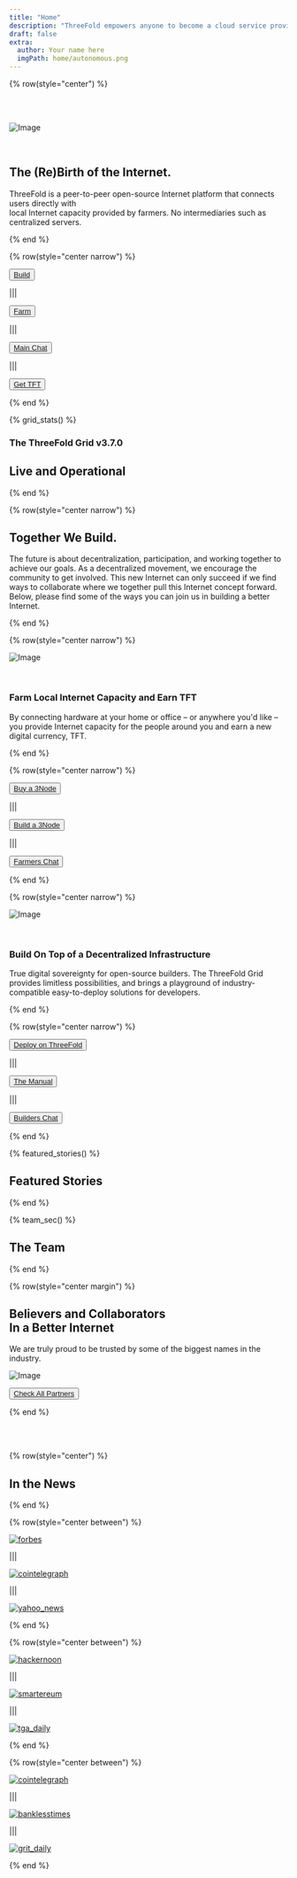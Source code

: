 ```yaml
---
title: "Home"
description: "ThreeFold empowers anyone to become a cloud service provider – no technical expertise required – allowing people and organizations to buy sell, and use cloud resources autonomously and securely." # quotation marks to allow colons where used
draft: false
extra:
  author: Your name here
  imgPath: home/autonomous.png
---
```



<!-- section 1 (header) -->

{% row(style="center") %}

<br/>
<br/>

![Image](images/black_threefold_header.png#mx-auto#medium)

<br/>

## The (Re)Birth of **the Internet.**

ThreeFold is a peer-to-peer open-source Internet platform that connects users directly with <br> local Internet capacity provided by farmers. No intermediaries such as centralized servers.

{% end %}

{% row(style="center narrow") %}

<button>[Build](/build)</button>

|||

<button>[Farm](/farm)</button>

|||

<button>[Main Chat](https://t.me/threefold)</button>

|||

<button>[Get TFT](https://www.manual.grid.tf/documentation/threefold_token/buy_sell_tft/tft_lobstr/tft_lobstr_short_guide.html)</button>

{% end %}

<!-- section 2 (Map) -->


{% grid_stats() %}

### The ThreeFold Grid v3.7.0

## **Live and Operational**

{% end %}


<!-- section 3 (EXPAND) -->

{% row(style="center narrow") %}

## Together **We Build.**

The future is about decentralization, participation, and working together to achieve our goals. As a decentralized movement, we encourage the community to get involved. This new Internet can only succeed if we find ways to collaborate where we together pull this Internet concept forward. Below, please find some of the ways you can join us in building a better Internet.

{% end %}

{% row(style="center narrow") %}

![Image](images/become_farmer_new.jpg#mx-auto)

<br>

### Farm Local Internet Capacity **and Earn TFT**

By connecting hardware at your home or office – or anywhere you'd like – you provide Internet capacity for the people around you and earn a new digital currency, TFT.

{% end %}

{% row(style="center narrow") %}

<button>[Buy a 3Node](http://marketplace.3node.global/)</button>

|||

<button>[Build a 3Node](https://library.threefold.me/info/threefold#/tfgrid/farming/threefold__diy_guide)</button>

|||

<button>[Farmers Chat](https://t.me/threefoldfarmers)</button>

{% end %}

{% row(style="center narrow") %}

![Image](images/network_new.jpg#mx-auto)

<br>

### Build On Top of a **Decentralized Infrastructure**

True digital sovereignty for open-source builders. The ThreeFold Grid provides limitless possibilities, and brings a playground of industry-compatible easy-to-deploy solutions for developers.

{% end %}

{% row(style="center narrow") %}

<button>[Deploy on ThreeFold](https://dashboard.grid.tf/)</button>

|||

<button>[The Manual](https://manual.grid.tf/)</button>

|||

<button>[Builders Chat](https://t.me/threefoldtesting)</button>

{% end %}

<!-- section 4 (FEATURED STORIES) -->

{% featured_stories() %}

## Featured Stories

{% end %}

<!-- section 5 (THE TEAM) -->

{% team_sec() %}

## **The Team**

{% end %}

<!-- section 6 (PARTNERS) -->

{% row(style="center margin") %}

## Believers and Collaborators <br> **In a Better Internet**

We are truly proud to be trusted by some of the biggest names in the industry.

![Image](images/ourpartners.png#mx-auto)

<button>[Check All Partners](partners)</button>

{% end %}

<br>

<br>

<!-- section 7 (IN THE NEWS) -->

{% row(style="center") %}

## **In the News**

{% end %}

{% row(style="center between") %}

[![forbes](images/forbes.png#mx-auto)](https://www.forbes.com/sites/johnkoetsier/2020/06/20/largest-distributed-peer-to-peer-grid-on-the-planet-laying-foundation-for-a-decentralized-internet/?fbclid=IwAR1WKCpqLcWPRWg5bPD6RCQE5JJjRPt6ey5vbEnu3db2FvJnp6-YKeVZNW8#79aa340e6798)

|||

[![cointelegraph](images/cointelegraph.png#mx-auto)](https://cointelegraph.com/news/peer-to-peer-internet-has-lofty-goal-to-bring-true-decentralization)

|||

[![yahoo_news](images/yahoo_news.png#mx-auto)](https://news.yahoo.com/news/threefold-set-disrupt-status-quo-051457787.html?guccounter=1)

{% end %}

{% row(style="center between") %}

[![hackernoon](images/hackernoon.png#mx-auto)](https://hackernoon.com/is-it-possible-to-create-a-decentralized-internet-this-startup-and-its-farmers-think-so-ey2e3ycf)

|||

[![smartereum](images/smartereum.png#mx-auto)](https://smartereum.com/189750/threefold-is-audaciously-building-a-new-decentralized-internet/)

|||

[![tga_daily](images/tga_daily.png#mx-auto)](https://tgdaily.com/web/6-dfinity-threefold-are-leading-an-internet-decentralization-revolution/)

{% end %}

{% row(style="center between") %}

[![cointelegraph](images/cointelegraph.png#mx-auto)](https://cointelegraph-com.cdn.ampproject.org/c/s/cointelegraph.com/news/is-a-new-decentralized-internet-or-web-3-0-possible/amp)

|||

[![banklesstimes](images/banklesstimes.png#mx-auto)](https://www.banklesstimes.com/2021/06/14/threefolds-green-technology-strategy-to-a-fairer-more-sustainable-world/)

|||

[![grit_daily](images/grit_daily.png#mx-auto)](https://gritdaily.com/belarus-governments-control-internet/)

{% end %}
